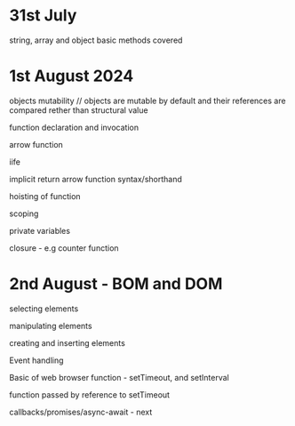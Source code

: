 # 31st July 
  string, array and object basic methods covered
# 1st August 2024
   objects mutability
   // objects are mutable by default and their references are compared rether than structural value

   function declaration and invocation

   arrow function

   iife

   implicit return arrow function syntax/shorthand

   hoisting of function

   scoping

   private variables

   closure - e.g counter function

# 2nd August - BOM and DOM

  selecting elements
  
  manipulating elements
  
  creating and inserting elements
  
  Event handling
  
  Basic of web browser function - setTimeout, and setInterval
  
  function passed by reference to setTimeout

  callbacks/promises/async-await - next

  



